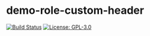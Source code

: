 # demo-role-custom-header

[![Build Status](https://ci.thegeeklab.de/api/badges/thegeeklab/ansible-doctor/status.svg)](https://ci.thegeeklab.de/repos/thegeeklab/ansible-doctor)
[![License: GPL-3.0](https://img.shields.io/github/license/thegeeklab/ansible-doctor)](https://github.com/thegeeklab/ansible-doctor/blob/main/LICENSE)
